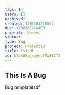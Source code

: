 ```yaml
---
tags: []
users: []
archived: 
created: 1700161225552
due: 1700161220480
priority: Normal
status: 
type: Bug
project: Project10
title: fsfsdf
id: kYznGEpjepynstMwBICT3
---
```

<!-- GENERATED WITH GITDOWN; DO NOT CHANGE -->

## This Is A Bug

Bug templatefsdf